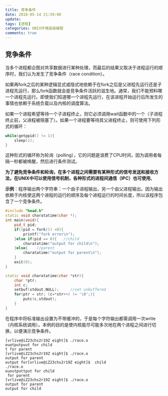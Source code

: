 ```yaml
---
title: 竞争条件
date: 2018-05-14 21:59:00
update: 
tags: [进程]
categories: UNIX环境高级编程
comments: true
---
```


## 竞争条件

当多个进程都企图对共享数据进行某种处理，而最后的结果又取决于进程运行的顺序时，我们认为发生了竞争条件（race condition）。

<!--more-->

如果再fork之后的某种逻辑显式或隐式地依赖于在fork之后是父进程先运行还是子进程先运行，那么fork函数就会是竞争条件活跃的滋生地。通常，我们不能预料哪一个进程先运行。即使我们知道哪一个进程先运行，在该进程开始运行后所发生的事情也依赖于系统负载以及内核的调度算法。

如果一个进程希望等待一个子进程终止，则它必须调用wait函数中的一个（子进程终止前，父进程被阻塞了）。如果一个进程要等待其父进程终止，则可使用下列形式的循环：

```C++
while(getppid() != 1){
    sleep(1);
}
```

这种形式的循环称为轮询（polling），它的问题是浪费了CPU时间，因为调用者每隔一秒都被唤醒，然后进行条件测试。

**为了避免竞争条件和轮询，在多个进程之间需要有某种形式的信号发送和接收方法，在UNIX中可以使用信号机制，各种形式的进程间通信（IPC）也可使用**。

**示例**：程序输出两个字符串：一个由子进程输出，另一个由父进程输出。因为输出依赖于内核使这两个进程的运行的顺序及每个进程运行的时间长度，所以该程序包含了一个竞争条件。

```C++
#include "head.h"
static void charatatime(char *);
int main(void){
	pid_t pid;
	if((pid = fork()) <0){
		printf("fork error\n");
	}else if(pid == 0){   //child
		charatatime("output for child\n");
	}else{    //parent
		charatatime("output for parent\n");
	}
	exit(0);
}

static void charatatime(char *str){
	char *ptr;
	int c;
	setbuf(stdout,NULL);     //set unbuffered
	for(ptr = str; (c=*str++) != '\0';){
		putc(c,stdout);
	}
}
```

在程序中将标准输出设置为不带缓冲的，于是每个字符输出都需调用一次write（内核系统调用）。本例的目的是使内核能尽可能多次地在两个进程之间进行切换，以便演示竞争条件。

```
[vrlive@iZ23chs2r19Z eight]$ ./race.o 
ouotputpuut for child
t for parent
[vrlive@iZ23chs2r19Z eight]$ ./race.o 
output for parent
output for[vrlive@iZ23chs2r19Z eight]$  child
./race.o 
ououtputtput for child
 for parent
[vrlive@iZ23chs2r19Z eight]$ ./race.o 
output for parent
output for child
```



